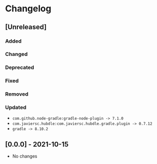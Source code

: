 # Changelog

## [Unreleased]

### Added

### Changed

### Deprecated

### Fixed

### Removed

### Updated

- `com.github.node-gradle:gradle-node-plugin -> 7.1.0`
- `com.javiersc.hubdle:com.javiersc.hubdle.gradle.plugin -> 0.7.12`
- `gradle -> 8.10.2`

## [0.0.0] - 2021-10-15

- No changes
